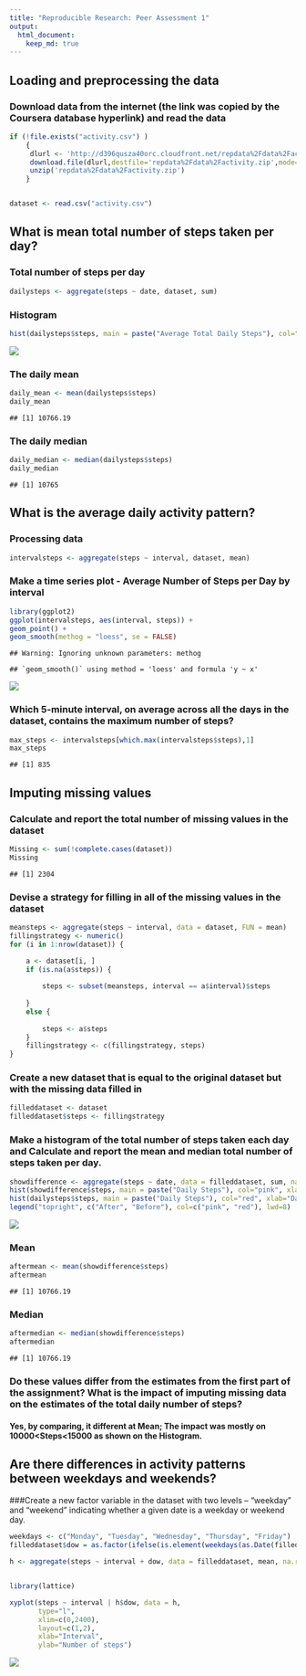 ```yaml
---
title: "Reproducible Research: Peer Assessment 1"
output: 
  html_document:
    keep_md: true
---
```



## Loading and preprocessing the data


### Download data from the internet (the link was copied by the Coursera database hyperlink) and read the data



```r
if (!file.exists("activity.csv") )
    {
     dlurl <- 'http://d396qusza40orc.cloudfront.net/repdata%2Fdata%2Factivity.zip'  
     download.file(dlurl,destfile='repdata%2Fdata%2Factivity.zip',mode='wb')  
     unzip('repdata%2Fdata%2Factivity.zip')
    }


dataset <- read.csv("activity.csv") 
```

## What is mean total number of steps taken per day?

### Total number of steps per day


```r
dailysteps <- aggregate(steps ~ date, dataset, sum)
```

### Histogram


```r
hist(dailysteps$steps, main = paste("Average Total Daily Steps"), col="blue",xlab="Average Daily Steps")
```

![](PA1_template_files/figure-html/unnamed-chunk-3-1.png)<!-- -->

### The daily mean

```r
daily_mean <- mean(dailysteps$steps)
daily_mean
```

```
## [1] 10766.19
```
### The daily median

```r
daily_median <- median(dailysteps$steps)
daily_median
```

```
## [1] 10765
```
## What is the average daily activity pattern?

### Processing data

```r
intervalsteps <- aggregate(steps ~ interval, dataset, mean)
```


### Make a time series plot - Average Number of Steps per Day by interval

```r
library(ggplot2)
ggplot(intervalsteps, aes(interval, steps)) +
geom_point() +
geom_smooth(methog = "loess", se = FALSE)
```

```
## Warning: Ignoring unknown parameters: methog
```

```
## `geom_smooth()` using method = 'loess' and formula 'y ~ x'
```

![](PA1_template_files/figure-html/unnamed-chunk-7-1.png)<!-- -->


### Which 5-minute interval, on average across all the days in the dataset, contains the maximum number of steps?

```r
max_steps <- intervalsteps[which.max(intervalsteps$steps),1]
max_steps
```

```
## [1] 835
```

## Imputing missing values

### Calculate and report the total number of missing values in the dataset

```r
Missing <- sum(!complete.cases(dataset))
Missing
```

```
## [1] 2304
```
### Devise a strategy for filling in all of the missing values in the dataset

```r
meansteps <- aggregate(steps ~ interval, data = dataset, FUN = mean)
fillingstrategy <- numeric()
for (i in 1:nrow(dataset)) {

    a <- dataset[i, ]
    if (is.na(a$steps)) {
    
        steps <- subset(meansteps, interval == a$interval)$steps
        
    } 
    else {
    
        steps <- a$steps
    }
    fillingstrategy <- c(fillingstrategy, steps)
}
```
### Create a new dataset that is equal to the original dataset but with the missing data filled in

```r
filleddataset <- dataset
filleddataset$steps <- fillingstrategy
```
### Make a histogram of the total number of steps taken each day and Calculate and report the mean and median total number of steps taken per day.

```r
showdifference <- aggregate(steps ~ date, data = filleddataset, sum, na.rm = TRUE)
hist(showdifference$steps, main = paste("Daily Steps"), col="pink", xlab="Daily Steps")
hist(dailysteps$steps, main = paste("Daily Steps"), col="red", xlab="Daily Steps", add=T)
legend("topright", c("After", "Before"), col=c("pink", "red"), lwd=8)
```

![](PA1_template_files/figure-html/unnamed-chunk-12-1.png)<!-- -->


### Mean

```r
aftermean <- mean(showdifference$steps)
aftermean
```

```
## [1] 10766.19
```

### Median

```r
aftermedian <- median(showdifference$steps)
aftermedian
```

```
## [1] 10766.19
```

### Do these values differ from the estimates from the first part of the assignment? What is the impact of imputing missing data on the estimates of the total daily number of steps?

#### Yes, by comparing, it different at Mean; The impact was mostly on 10000<Steps<15000 as shown on the Histogram.


## Are there differences in activity patterns between weekdays and weekends?

###Create a new factor variable in the dataset with two levels – “weekday” and “weekend” indicating whether a given date is a weekday or weekend day.


```r
weekdays <- c("Monday", "Tuesday", "Wednesday", "Thursday", "Friday")
filleddataset$dow = as.factor(ifelse(is.element(weekdays(as.Date(filleddataset$date)),weekdays), "Weekdays", "Weekends"))

h <- aggregate(steps ~ interval + dow, data = filleddataset, mean, na.rm = TRUE)


library(lattice)

xyplot(steps ~ interval | h$dow, data = h,
       type="l",
       xlim=c(0,2400),
       layout=c(1,2),
       xlab="Interval",
       ylab="Number of steps")
```

![](PA1_template_files/figure-html/unnamed-chunk-15-1.png)<!-- -->

